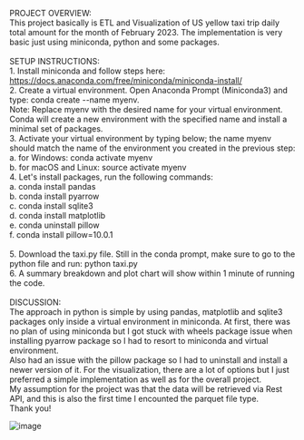 PROJECT OVERVIEW:<br>
This project basically is ETL and Visualization of US yellow taxi trip daily total amount for the month of February 2023. The implementation is very basic just using miniconda, python and some packages.
<br><br>
SETUP INSTRUCTIONS:<br>
	1. Install miniconda and follow steps here: https://docs.anaconda.com/free/miniconda/miniconda-install/<br>
	2. Create a virtual environment. Open Anaconda Prompt (Miniconda3) and type: conda create --name myenv. <br>Note: Replace myenv with the desired name for your virtual environment. Conda will create a new environment with the specified name and install a minimal set of packages.<br>
	3. Activate your virtual environment by typing below; the name myenv should match the name of the environment you created in the previous step:<br>
		a. for Windows: conda activate myenv<br>
		b. for macOS and Linux:	source activate myenv<br>
	4. Let's install packages, run the following commands:<br>
		a. conda install pandas<br>
		b. conda install pyarrow<br>
		c. conda install sqlite3<br>
		d. conda install matplotlib<br>
		e. conda uninstall pillow<br>
		f. conda install pillow=10.0.1<br><br>
	5. Download the taxi.py file. Still in the conda prompt, make sure to go to the python file and run: python taxi.py<br>
	6. A summary breakdown and plot chart will show within 1 minute of running the code.<br>
<br>
DISCUSSION:<br>
The approach in python is simple by using pandas, matplotlib and sqlite3 packages only inside a virtual environment in miniconda. At first, there was no plan of using miniconda but I got stuck with wheels package issue when installing pyarrow package so I had to resort to miniconda and virtual environment. <br>Also had an issue with the pillow package so I had to uninstall and install a newer version of it. For the visualization, there are a lot of options but I just preferred a simple implementation as well as for the overall project.<br>
My assumption for the project was that the data will be retrieved via Rest API, and this is also the first time I encounted the parquet file type.
<br>
Thank you!

![image](https://github.com/cranemix/ota-taxi-data/assets/7769820/38df74e6-905c-44b7-bc8c-f31079a8da09)

